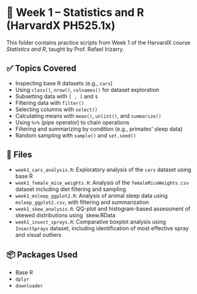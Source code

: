 # 📘 Week 1 – Statistics and R (HarvardX PH525.1x)

This folder contains practice scripts from Week 1 of the HarvardX course *Statistics and R*, taught by Prof. Rafael Irizarry.

## ✅ Topics Covered

- Inspecting base R datasets (e.g., `cars`)
- Using `class()`, `nrow()`, `colnames()` for dataset exploration
- Subsetting data with `[ , ]` and `$`
- Filtering data with `filter()`
- Selecting columns with `select()`
- Calculating means with `mean()`, `unlist()`, and `summarize()`
- Using `%>%` (pipe operator) to chain operations
- Filtering and summarizing by condition (e.g., primates’ sleep data)
- Random sampling with `sample()` and `set.seed()`

## 📁 Files

- `week1_cars_analysis.R`: Exploratory analysis of the `cars` dataset using base R
- `week1_female_mice_weights.R`: Analysis of the `femaleMiceWeights.csv` dataset including diet filtering and sampling
- `week1_msleep_ggplot2.R`: Analysis of animal sleep data using `msleep_ggplot2.csv`, with filtering and summarization
- `week1_skew_analysis.R`: QQ-plot and histogram-based assessment of skewed distributions using `skew.RData
- `week1_insect_sprays.R`: Comparative boxplot analysis using `InsectSprays` dataset, including identification of most effective spray and visual outliers

## 📦 Packages Used

- Base R
- `dplyr`
- `downloader`
